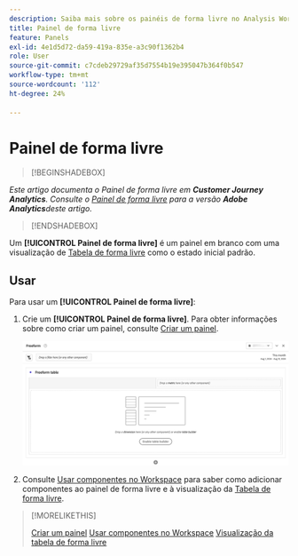 ```yaml
---
description: Saiba mais sobre os painéis de forma livre no Analysis Workspace.
title: Painel de forma livre
feature: Panels
exl-id: 4e1d5d72-da59-419a-835e-a3c90f1362b4
role: User
source-git-commit: c7cdeb29729af35d7554b19e395047b364f0b547
workflow-type: tm+mt
source-wordcount: '112'
ht-degree: 24%

---
```


# Painel de forma livre


>[!BEGINSHADEBOX]

*Este artigo documenta o Painel de forma livre em **Customer Journey Analytics**. Consulte o [Painel de forma livre](https://experienceleague.adobe.com/en/docs/analytics/analyze/analysis-workspace/panels/freeform-panel) para a versão **Adobe Analytics**deste artigo.*

>[!ENDSHADEBOX]


Um **[!UICONTROL Painel de forma livre]** é um painel em branco com uma visualização de [Tabela de forma livre](/help/analysis-workspace/visualizations/freeform-table/freeform-table.md) como o estado inicial padrão.

## Usar

Para usar um **[!UICONTROL Painel de forma livre]**:

1. Crie um **[!UICONTROL Painel de forma livre]**. Para obter informações sobre como criar um painel, consulte [Criar um painel](panels.md#create-a-panel).

   ![O painel de Forma livre padrão mostrando um painel em branco com uma tabela de forma livre.](assets/freeform-panel.png)

1. Consulte [Usar componentes no Workspace](/help/components/use-components-in-workspace.md) para saber como adicionar componentes ao painel de forma livre e à visualização da [Tabela de forma livre](/help/analysis-workspace/visualizations/freeform-table/freeform-table.md).


>[!MORELIKETHIS]
>
>[Criar um painel](/help/analysis-workspace/c-panels/panels.md#create-a-panel)
>[Usar componentes no Workspace](/help/components/use-components-in-workspace.md)
>[Visualização da tabela de forma livre](/help/analysis-workspace/visualizations/freeform-table/freeform-table.md)
>